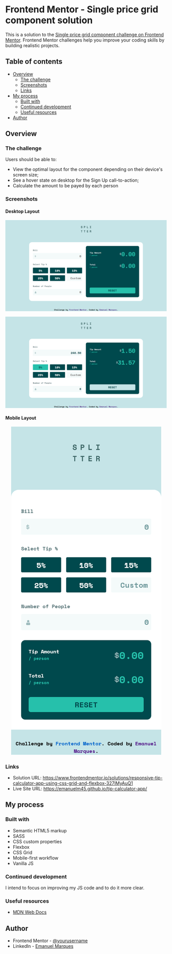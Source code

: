 # Frontend Mentor - Single price grid component solution

This is a solution to the [Single price grid component challenge on Frontend Mentor](https://www.frontendmentor.io/challenges/single-price-grid-component-5ce41129d0ff452fec5abbbc). Frontend Mentor challenges help you improve your coding skills by building realistic projects. 

## Table of contents

- [Overview](#overview)
  - [The challenge](#the-challenge)
  - [Screenshots](#screenshots)
  - [Links](#links)
- [My process](#my-process)
  - [Built with](#built-with)
  - [Continued development](#continued-development)
  - [Useful resources](#useful-resources)
- [Author](#author)

## Overview

### The challenge

Users should be able to:

- View the optimal layout for the component depending on their device's screen size;
- See a hover state on desktop for the Sign Up call-to-action;
- Calculate the amount to be payed by each person

### Screenshots

#### Desktop Layout 

![Desktop](https://github.com/emanuelm45/portfolio-images/blob/main/tip-calculator-app/desktop.png)

![Desktop-2](https://github.com/emanuelm45/portfolio-images/blob/main/tip-calculator-app/desktop2.png)

#### Mobile Layout

<p align="center">
  <img src="https://github.com/emanuelm45/portfolio-images/blob/main/tip-calculator-app/mobile.png">
</p>

### Links

- Solution URL: https://www.frontendmentor.io/solutions/responsive-tip-calculator-app-using-css-grid-and-flexbox-327IMyAuQ1
- Live Site URL: https://emanuelm45.github.io/tip-calculator-app/
## My process

### Built with

- Semantic HTML5 markup
- SASS
- CSS custom properties
- Flexbox
- CSS Grid
- Mobile-first workflow
- Vanilla JS

### Continued development

I intend to focus on improving my JS code and to do it more clear.

### Useful resources

- [MDN Web Docs](https://developer.mozilla.org/pt-BR/)

## Author

- Frontend Mentor - [@yourusername](https://www.frontendmentor.io/profile/yourusername)
- LinkedIn - [Emanuel Marques](https://www.linkedin.com/in/emanuel-marques-541617215/)
